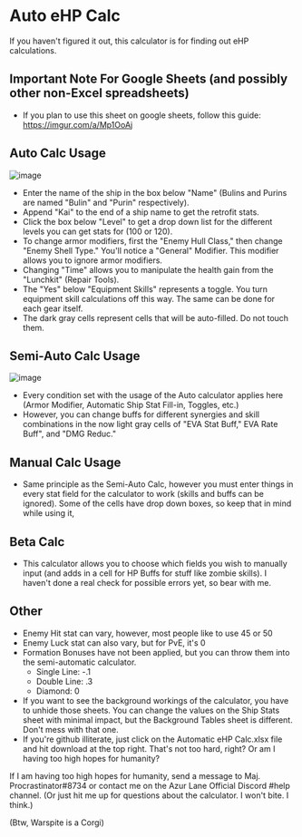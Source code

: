 # Auto eHP Calc
If you haven't figured it out, this calculator is for finding out eHP calculations.

## Important Note For Google Sheets (and possibly other non-Excel spreadsheets)
* If you plan to use this sheet on google sheets, follow this guide: https://imgur.com/a/Mp1OoAj

## Auto Calc Usage

![image](https://camo.githubusercontent.com/f04474812d7123bfe6538e50ae3e0d3ae53700a5/68747470733a2f2f63646e2e646973636f72646170702e636f6d2f6174746163686d656e74732f3339313435383030343435343630343831312f3536313031353236323137353033353339332f756e6b6e6f776e2e706e67)

* Enter the name of the ship in the box below "Name" (Bulins and Purins are named "Bulin" and "Purin" respectively).
* Append "Kai" to the end of a ship name to get the retrofit stats.
* Click the box below "Level" to get a drop down list for the different levels you can get stats for (100 or 120).
* To change armor modifiers, first the "Enemy Hull Class," then change "Enemy Shell Type." You'll notice a "General" Modifier. This modifier allows you to ignore armor modifiers.
* Changing "Time" allows you to manipulate the health gain from the "Lunchkit" (Repair Tools).
* The "Yes" below "Equipment Skills" represents a toggle. You turn equipment skill calculations off this way. The same can be done for each gear itself.
* The dark gray cells represent cells that will be auto-filled. Do not touch them.

## Semi-Auto Calc Usage
![image](https://camo.githubusercontent.com/3b132c9a964b50b424203388d0fed9f7f5c4de86/68747470733a2f2f63646e2e646973636f72646170702e636f6d2f6174746163686d656e74732f3339313435383030343435343630343831312f3536313031373632323938303938343833332f756e6b6e6f776e2e706e67)

* Every condition set with the usage of the Auto calculator applies here (Armor Modifier, Automatic Ship Stat Fill-in, Toggles, etc.)
* However, you can change buffs for different synergies and skill combinations in the now light gray cells of "EVA Stat Buff," EVA Rate Buff", and "DMG Reduc."

## Manual Calc Usage
* Same principle as the Semi-Auto Calc, however you must enter things in every stat field for the calculator to work (skills and buffs can be ignored). Some of the cells have drop down boxes, so keep that in mind while using it,

## Beta Calc
* This calculator allows you to choose which fields you wish to manually input (and adds in a cell for HP Buffs for stuff like zombie skills). I haven't done a real check for possible errors yet, so bear with me.

## Other
* Enemy Hit stat can vary, however, most people like to use 45 or 50
* Enemy Luck stat can also vary, but for PvE, it's 0
* Formation Bonuses have not been applied, but you can throw them into the semi-automatic calculator.
    * Single Line: -.1
    * Double Line: .3
    * Diamond: 0
* If you want to see the background workings of the calculator, you have to unhide those sheets. You can change the values on the Ship Stats sheet with minimal impact, but the Background Tables sheet is different. Don't mess with that one.
* If you're github illiterate, just click on the Automatic eHP Calc.xlsx file and hit download at the top right. That's not too hard, right? Or am I having too high hopes for humanity?


If I am having too high hopes for humanity, send a message to Maj. Procrastinator#8734 or contact me on the Azur Lane Official Discord #help channel. (Or just hit me up for questions about the calculator. I won't bite. I think.)

(Btw, Warspite is a Corgi)
